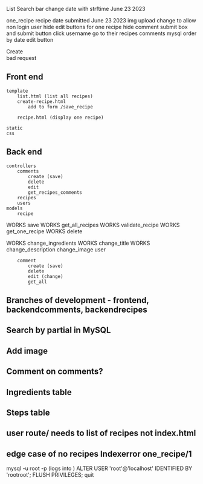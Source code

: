 List
    Search bar
    change date with strftime June 23 2023

one_recipe
    recipe
        date submitted June 23 2023
        img upload
        change to allow non login user
        hide edit buttons for one recipe
        hide comment submit box and submit button
        click username go to their recipes
    comments
        mysql order by date
        edit button

Create  
    bad request 




## Front end
    template
        list.html (list all recipes)
        create-recipe.html
            add to form /save_recipe

        recipe.html (display one recipe)

    static
    css
        
## Back end
    controllers
        comments
            create (save)
            delete
            edit
            get_recipes_comments
        recipes
        users
    models
        recipe
WORKS       save
WORKS       get_all_recipes
WORKS       validate_recipe
WORKS       get_one_recipe
WORKS       delete


WORKS        change_ingredients
WORKS        change_title
WORKS        change_description
             change_image
        user

        comment
            create (save)
            delete
            edit (change)
            get_all
## Branches of development - frontend, backendcomments, backendrecipes
## Search by partial in MySQL
## Add image
## Comment on comments?
## Ingredients table
## Steps table
## user route/ needs to list of recipes not index.html
## edge case of no recipes Indexerror one_recipe/1

mysql -u root -p (logs into )
ALTER USER 'root'@'localhost' IDENTIFIED BY 'rootroot';
FLUSH PRIVILEGES;
quit
